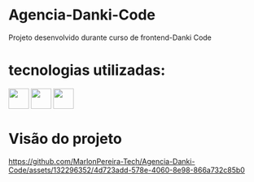 # Agencia-Danki-Code
 Projeto desenvolvido durante curso de frontend-Danki Code
 # tecnologias utilizadas:
 <img src="https://cdn.jsdelivr.net/gh/devicons/devicon/icons/html5/html5-original.svg" width="40" height="40" />  <img src="https://cdn.jsdelivr.net/gh/devicons/devicon/icons/css3/css3-original.svg" width="40" height="40" /> <img src="https://cdn.jsdelivr.net/gh/devicons/devicon/icons/javascript/javascript-original.svg" width="40" height="40" />

# Visão do projeto

https://github.com/MarlonPereira-Tech/Agencia-Danki-Code/assets/132296352/4d723add-578e-4060-8e98-866a732c85b0


